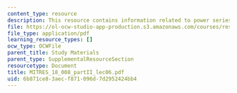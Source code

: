 ```yaml
---
content_type: resource
description: This resource contains information related to power series solutions.
file: https://ol-ocw-studio-app-production.s3.amazonaws.com/courses/res-18-008-calculus-revisited-complex-variables-differential-equations-and-linear-algebra-fall-2011/6b871ce83aecf871096d7d2952424bb4_MITRES_18_008_partII_lec06.pdf
file_type: application/pdf
learning_resource_types: []
ocw_type: OCWFile
parent_title: Study Materials
parent_type: SupplementalResourceSection
resourcetype: Document
title: MITRES_18_008_partII_lec06.pdf
uid: 6b871ce8-3aec-f871-096d-7d2952424bb4
---
```

